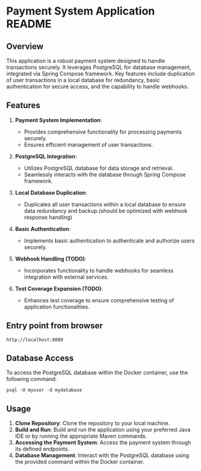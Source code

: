 # Payment System Application README

## Overview

This application is a robust payment system designed to handle transactions securely. It leverages PostgreSQL for
database management, integrated via Spring Compose framework. Key features include duplication of user transactions in a
local database for redundancy, basic authentication for secure access, and the capability to handle webhooks.

## Features

1. **Payment System Implementation**:
    - Provides comprehensive functionality for processing payments securely.
    - Ensures efficient management of user transactions.

2. **PostgreSQL Integration**:
    - Utilizes PostgreSQL database for data storage and retrieval.
    - Seamlessly interacts with the database through Spring Compose framework.

3. **Local Database Duplication**:
    - Duplicates all user transactions within a local database to ensure data redundancy and backup.(should be optimized
      with webhook response handling)

4. **Basic Authentication**:
    - Implements basic authentication to authenticate and authorize users securely.

5. **Webhook Handling (TODO)**:
    - Incorporates functionality to handle webhooks for seamless integration with external services.

6. **Test Coverage Expansion (TODO)**:
    - Enhances test coverage to ensure comprehensive testing of application functionalities.

## Entry point from browser

```
http://localhost:8080
```

## Database Access

To access the PostgreSQL database within the Docker container, use the following command:

```
psql -U myuser -d mydatabase
```

## Usage

1. **Clone Repository**: Clone the repository to your local machine.
2. **Build and Run**: Build and run the application using your preferred Java IDE or by running the appropriate Maven
   commands.
3. **Accessing the Payment System**: Access the payment system through its defined endpoints.
4. **Database Management**: Interact with the PostgreSQL database using the provided command within the Docker
   container.

